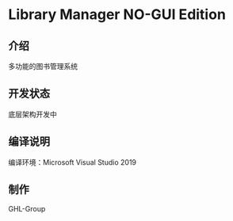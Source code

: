# Library Manager NO-GUI Edition

## 介绍

多功能的图书管理系统

## 开发状态

底层架构开发中

## 编译说明

编译环境：Microsoft Visual Studio 2019

## 制作

GHL-Group